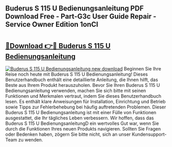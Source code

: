 ## Buderus S 115 U Bedienungsanleitung PDF Download Free - Part-G3c User Guide Repair - Service Owner Edition 1onCI

# <h2><a href="http://df0wp2.blite.top/?on=Buderus+S+115+U+Bedienungsanleitung">🔗Download 👉🔴 Buderus S 115 U Bedienungsanleitung</a></h2>

[![Buderus S 115 U Bedienungsanleitung new download](https://i.imgur.com/lujVjoI.png)](http://df0wp2.blite.top/?on=Buderus+S+115+U+Bedienungsanleitung)
Beginnen Sie Ihre Reise noch heute mit Buderus S 115 U Bedienungsanleitung! Dieses Benutzerhandbuch enthält eine detaillierte Anleitung, die Ihnen hilft, das Beste aus Ihrem Produkt herauszuholen. Bevor Sie Ihren Buderus S 115 U Bedienungsanleitung verwenden, machen Sie sich bitte mit seinen Funktionen und Merkmalen vertraut, indem Sie dieses Benutzerhandbuch lesen. Es enthält klare Anweisungen für Installation, Einrichtung und Betrieb sowie Tipps zur Fehlerbehebung bei häufig auftretenden Problemen. Dieser Buderus S 115 U Bedienungsanleitung ist mit einer Fülle von Funktionen ausgestattet, die Ihr tägliches Leben verbessern. Wir hoffen, dass das Buderus S 115 U BedienungsanleitungD ein wertvolles Gut war, wenn Sie durch die Funktionen Ihres neuen Produkts navigieren. Sollten Sie Fragen oder Bedenken haben, zögern Sie bitte nicht, sich an unser Kundensupport-Team zu wenden.
